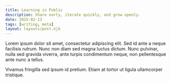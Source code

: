 ```yaml
---
title: Learning in Public
description: Share early, iterate quickly, and grow openly.
date: 2025-02-13
tags: [writing, meta]
layout: layouts/post.njk
---
```


Lorem ipsum dolor sit amet, consectetur adipiscing elit. Sed id ante a neque facilisis rutrum. Nunc non diam sed magna luctus dictum. Nunc pulvinar, nulla sed gravida viverra, ante turpis condimentum neque, non pellentesque ante nunc a tellus.

Vivamus fringilla sed ipsum id pretium. Etiam at tortor ut ligula ullamcorper tristique.


